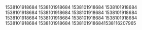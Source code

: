 1538101918684
1538101918684
1538101918684
1538101918684
1538101918684
1538101918684
1538101918684
1538101918684
1538101918684
1538101918684
1538101918684
1538101918684
1538101918684
1538101918684
15381019186841538116207965